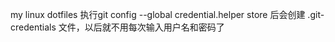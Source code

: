 my linux dotfiles
执行git config --global credential.helper store 后会创建 .git-credentials 文件，以后就不用每次输入用户名和密码了
